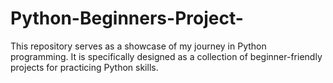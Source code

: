 # Python-Beginners-Project-
This repository serves as a showcase of my journey in Python programming. It is specifically designed as a collection of beginner-friendly projects for practicing Python skills. 
